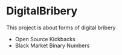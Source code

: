 # DigitalBribery
This project is about forms of digital bribery

- Open Source Kickbacks
- Black Market Binary Numbers
